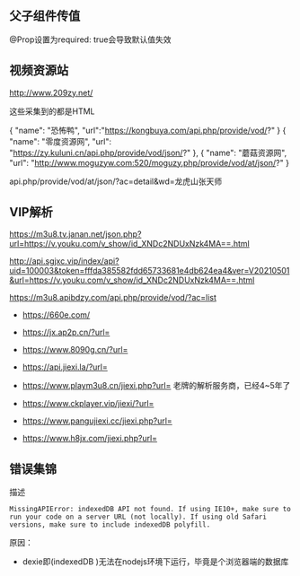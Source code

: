 ## 父子组件传值

@Prop设置为required: true会导致默认值失效

## 视频资源站
http://www.209zy.net/

这些采集到的都是HTML

{
    "name": "恐怖鸭",
    "url":"https://kongbuya.com/api.php/provide/vod/?"
}
{
    "name": "零度资源网",
    "url": "https://zy.kuluni.cn/api.php/provide/vod/json/?"
},
{
    "name": "蘑菇资源网",
    "url": "http://www.moguzyw.com:520/moguzy.php/provide/vod/at/json/?"
}

api.php/provide/vod/at/json/?ac=detail&wd=龙虎山张天师

## VIP解析

https://m3u8.tv.janan.net/json.php?url=https://v.youku.com/v_show/id_XNDc2NDUxNzk4MA==.html

http://api.sgjxc.vip/index/api?uid=100003&token=fffda385582fdd65733681e4db624ea4&ver=V20210501&url=https://v.youku.com/v_show/id_XNDc2NDUxNzk4MA==.html

https://m3u8.apibdzy.com/api.php/provide/vod/?ac=list

- https://660e.com/
  
- https://jx.ap2p.cn/?url=

- https://www.8090g.cn/?url=

- https://api.jiexi.la/?url=

- https://www.playm3u8.cn/jiexi.php?url=            老牌的解析服务商，已经4~5年了

- https://www.ckplayer.vip/jiexi/?url=

- https://www.pangujiexi.cc/jiexi.php?url=

- https://www.h8jx.com/jiexi.php?url=


## 错误集锦

描述

```
MissingAPIError: indexedDB API not found. If using IE10+, make sure to run your code on a server URL (not locally). If using old Safari versions, make sure to include indexedDB polyfill.
```

原因：

- dexie即(indexedDB )无法在nodejs环境下运行，毕竟是个浏览器端的数据库